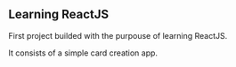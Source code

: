 ## Learning ReactJS

First project builded with the purpouse of learning ReactJS.

It consists of a simple card creation app.
